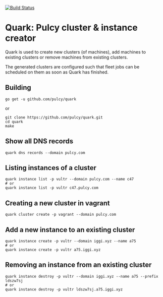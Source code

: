 [![Build Status](https://travis-ci.org/pulcy/quark.svg?branch=master)](https://travis-ci.org/pulcy/quark)

# Quark: Pulcy cluster & instance creator

Quark is used to create new clusters (of machines), add machines to existing clusters or
remove machines from existing clusters.

The generated clusters are configured such that fleet jobs can be scheduled on them as soon
as Quark has finished.

## Building 

```
go get -u github.com/pulcy/quark
```

or 

```
git clone https://github.com/pulcy/quark.git
cd quark
make 
```

## Show all DNS records

```
quark dns records --domain pulcy.com
```

## Listing instances of a cluster

```
quark instance list -p vultr --domain pulcy.com --name c47
# or
quark instance list -p vultr c47.pulcy.com
```

## Creating a new cluster in vagrant

```
quark cluster create -p vagrant --domain pulcy.com
```

## Add a new instance to an existing cluster

```
quark instance create -p vultr --domain iggi.xyz --name a75
# or
quark instance create -p vultr a75.iggi.xyz
```

## Removing an instance from an existing cluster

```
quark instance destroy -p vultr --domain iggi.xyz --name a75 --prefix ldszw7sj
# or
quark instance destroy -p vultr ldszw7sj.a75.iggi.xyz
```
